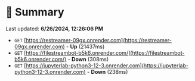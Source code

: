 # 📖 Summary
Last updated: **6/26/2024, 12:26:06 PM**

- `GET` [https://restreamer-09gx.onrender.com](https://restreamer-09gx.onrender.com) - **Up** (21437ms)
- `GET` [https://filestreambot-b5k6.onrender.com/](https://filestreambot-b5k6.onrender.com/) - **Down** (308ms)
- `GET` [https://jupyterlab-python3-12-3.onrender.com](https://jupyterlab-python3-12-3.onrender.com) - **Down** (238ms)
